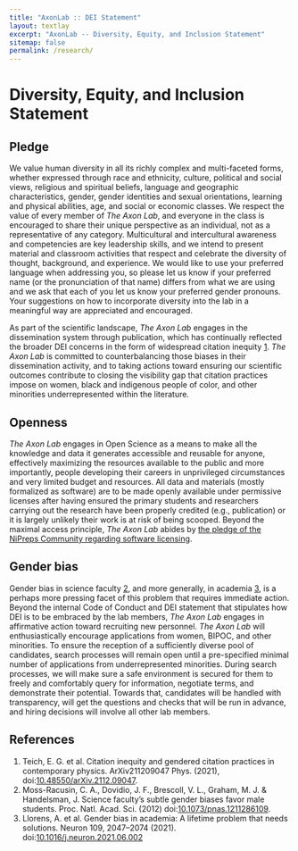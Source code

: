 ```yaml
---
title: "AxonLab :: DEI Statement"
layout: textlay
excerpt: "AxonLab -- Diversity, Equity, and Inclusion Statement"
sitemap: false
permalink: /research/
---
```


# Diversity, Equity, and Inclusion Statement

## Pledge
We value human diversity in all its richly complex and multi-faceted forms, whether expressed through race and ethnicity, culture, political and social views, religious and spiritual beliefs, language and geographic characteristics, gender, gender identities and sexual orientations, learning and physical abilities, age, and social or economic classes.
We respect the value of every member of *The Axon Lab*, and everyone in the class is encouraged to share their unique perspective as an individual, not as a representative of any category.
Multicultural and intercultural awareness and competencies are key leadership skills, and we intend to present material and classroom activities that respect and celebrate the diversity of thought, background, and experience.
We would like to use your preferred language when addressing you, so please let us know if your preferred name (or the pronunciation of that name) differs from what we are using and we ask that each of you let us know your preferred gender pronouns.
Your suggestions on how to incorporate diversity into the lab in a meaningful way are appreciated and encouraged.

As part of the scientific landscape, *The Axon Lab* engages in the dissemination system through publication, which has continually reflected the broader DEI concerns in the form of widespread citation inequity [1].
*The Axon Lab* is committed to counterbalancing those biases in their dissemination activity, and to taking actions toward ensuring our scientific outcomes contribute to closing the visibility gap that citation practices impose on women, black and indigenous people of color, and other minorities underrepresented within the literature.

## Openness
*The Axon Lab* engages in Open Science as a means to make all the knowledge and data it generates accessible and reusable for anyone, effectively maximizing the resources available to the public and more importantly, people developing their careers in unprivileged circumstances and very limited budget and resources.
All data and materials (mostly formalized as software) are to be made openly available under permissive licenses after having ensured the primary students and researchers carrying out the research have been properly credited (e.g., publication) or it is largely unlikely their work is at risk of being scooped.
Beyond the maximal access principle, *The Axon Lab* abides by [the pledge of the NiPreps Community regarding software licensing](https://www.nipreps.org/community/licensing/).

## Gender bias
Gender bias in science faculty [2], and more generally, in academia [3], is a perhaps more pressing facet of this problem that requires immediate action.
Beyond the internal Code of Conduct and DEI statement that stipulates how DEI is to be embraced by the lab members, *The Axon Lab* engages in affirmative action toward recruiting new personnel.
*The Axon Lab* will enthusiastically encourage applications from women, BIPOC, and other minorities.
To ensure the reception of a sufficiently diverse pool of candidates, search processes will remain open until a pre-specified minimal number of applications from underrepresented minorities.
During search processes, we will make sure a safe environment is secured for them to freely and comfortably query for information, negotiate terms, and demonstrate their potential.
Towards that, candidates will be handled with transparency, will get the questions and checks that will be run in advance, and hiring decisions will involve all other lab members.


## References

1. Teich, E. G. et al. Citation inequity and gendered citation practices in contemporary physics. ArXiv211209047 Phys. (2021), doi:[10.48550/arXiv.2112.09047][1].
2.	Moss-Racusin, C. A., Dovidio, J. F., Brescoll, V. L., Graham, M. J. & Handelsman, J. Science faculty’s subtle gender biases favor male students. Proc. Natl. Acad. Sci. (2012) doi:[10.1073/pnas.1211286109][2].
3.	Llorens, A. et al. Gender bias in academia: A lifetime problem that needs solutions. Neuron 109, 2047–2074 (2021). doi:[10.1016/j.neuron.2021.06.002][3]

[1]: https://doi.org/10.48550/arXiv.2112.09047
[2]: https://doi.org/10.1073/pnas.1211286109
[3]: https://doi.org/10.1016/j.neuron.2021.06.002
